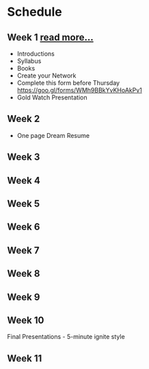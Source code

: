 # Schedule

## Week 1 [read more...](week1.md)
- Introductions
- Syllabus
- Books
- Create your Network
- Complete this form before Thursday https://goo.gl/forms/WMh9BBkYvKHoAkPv1
- Gold Watch Presentation
## Week 2
- One page Dream Resume

## Week 3

## Week 4

## Week 5

## Week 6

## Week 7

## Week 8

## Week 9

## Week 10
Final Presentations - 5-minute ignite style

## Week 11
